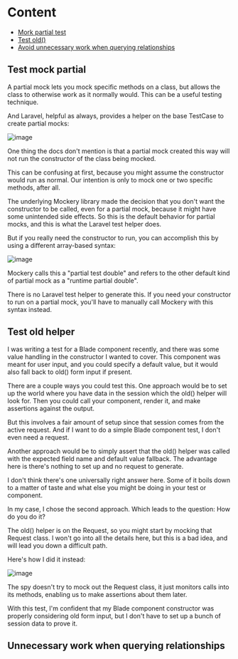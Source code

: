 # Content

- [Mork partial test](#test-mock-partial)
- [Test old()](#test-old-helper)
- [Avoid unnecessary work when querying relationships](#unnecessary-work-when-querying-relationship)


## Test mock partial

A partial mock lets you mock specific methods on a class, but allows the class to otherwise work as it normally would. This can be a useful testing technique.

And Laravel, helpful as always, provides a helper on the base TestCase to create partial mocks:

![image](https://github.com/GrytsenkoAndrey/ed-laravel-test-mock-partial/assets/63291871/1b6fee8c-21d0-407e-9740-f0d150118496)

One thing the docs don't mention is that a partial mock created this way will not run the constructor of the class being mocked.

This can be confusing at first, because you might assume the constructor would run as normal. Our intention is only to mock one or two specific methods, after all.

The underlying Mockery library made the decision that you don't want the constructor to be called, even for a partial mock, because it might have some unintended side effects. So this is the default behavior for partial mocks, and this is what the Laravel test helper does.

But if you really need the constructor to run, you can accomplish this by using a different array-based syntax:

![image](https://github.com/GrytsenkoAndrey/ed-laravel-test-mock-partial/assets/63291871/7a52fb63-c533-4410-a7ce-f2c2ee0a0f1b)

Mockery calls this a "partial test double" and refers to the other default kind of partial mock as a "runtime partial double".

There is no Laravel test helper to generate this. If you need your constructor to run on a partial mock, you'll have to manually call Mockery with this syntax instead.

## Test old helper

I was writing a test for a Blade component recently, and there was some value handling in the constructor I wanted to cover. This component was meant for user input, and you could specify a default value, but it would also fall back to old() form input if present.

There are a couple ways you could test this. One approach would be to set up the world where you have data in the session which the old() helper will look for. Then you could call your component, render it, and make assertions against the output.

But this involves a fair amount of setup since that session comes from the active request. And if I want to do a simple Blade component test, I don't even need a request.

Another approach would be to simply assert that the old() helper was called with the expected field name and default value fallback. The advantage here is there's nothing to set up and no request to generate.

I don't think there's one universally right answer here. Some of it boils down to a matter of taste and what else you might be doing in your test or component.

In my case, I chose the second approach. Which leads to the question: How do you do it?

The old() helper is on the Request, so you might start by mocking that Request class. I won't go into all the details here, but this is a bad idea, and will lead you down a difficult path.

Here's how I did it instead:

![image](https://github.com/GrytsenkoAndrey/ed-laravel-clermont/assets/63291871/9426684e-5ec1-4de8-b63a-044ec14faa6e)

The spy doesn't try to mock out the Request class, it just monitors calls into its methods, enabling us to make assertions about them later.

With this test, I'm confident that my Blade component constructor was properly considering old form input, but I don't have to set up a bunch of session data to prove it.

## Unnecessary work when querying relationships

